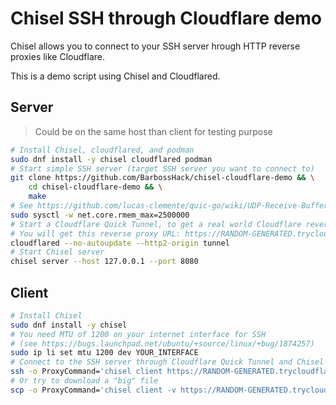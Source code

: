 # Chisel SSH through Cloudflare demo

Chisel allows you to connect to your SSH server hrough HTTP reverse proxies like Cloudflare.

This is a demo script using Chisel and Cloudflared.

## Server

> Could be on the same host than client for testing purpose

```bash
# Install Chisel, cloudflared, and podman
sudo dnf install -y chisel cloudflared podman
# Start simple SSH server (target SSH server you want to connect to)
git clone https://github.com/BarbossHack/chisel-cloudflare-demo && \
    cd chisel-cloudflare-demo && \
    make
# See https://github.com/lucas-clemente/quic-go/wiki/UDP-Receive-Buffer-Size for details.
sudo sysctl -w net.core.rmem_max=2500000
# Start a Cloudflare Quick Tunnel, to get a real world Cloudflare reverse proxy to test Chisel
# You will get this reverse proxy URL: https://RANDOM-GENERATED.trycloudflare.com
cloudflared --no-autoupdate --http2-origin tunnel
# Start Chisel server
chisel server --host 127.0.0.1 --port 8080
```

## Client

```bash
# Install Chisel
sudo dnf install -y chisel
# You need MTU of 1200 on your internet interface for SSH
# (see https://bugs.launchpad.net/ubuntu/+source/linux/+bug/1874257)
sudo ip li set mtu 1200 dev YOUR_INTERFACE
# Connect to the SSH server through Cloudflare Quick Tunnel and Chisel server (password is 'toor')
ssh -o ProxyCommand='chisel client https://RANDOM-GENERATED.trycloudflare.com stdio:127.0.0.1:2221' root@example.com
# Or try to download a "big" file
scp -o ProxyCommand='chisel client -v https://RANDOM-GENERATED.trycloudflare.com stdio:127.0.0.1:2221' root@example.com:/root/10M.file .
```
